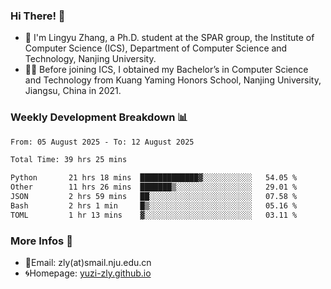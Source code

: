 ### Hi There! 👋 
- 🐳 I'm Lingyu Zhang, a Ph.D. student at the SPAR group, the Institute of Computer Science (ICS), Department of Computer Science and Technology, Nanjing University.
- 🧑‍🎓 Before joining ICS, I obtained my Bachelor’s in Computer Science and Technology from Kuang Yaming Honors School, Nanjing University, Jiangsu, China in 2021.

### Weekly Development Breakdown :bar_chart:

<!--START_SECTION:waka-->

```txt
From: 05 August 2025 - To: 12 August 2025

Total Time: 39 hrs 25 mins

Python       21 hrs 18 mins  █████████████▓░░░░░░░░░░░   54.05 %
Other        11 hrs 26 mins  ███████▒░░░░░░░░░░░░░░░░░   29.01 %
JSON         2 hrs 59 mins   ██░░░░░░░░░░░░░░░░░░░░░░░   07.58 %
Bash         2 hrs 1 min     █▒░░░░░░░░░░░░░░░░░░░░░░░   05.16 %
TOML         1 hr 13 mins    ▓░░░░░░░░░░░░░░░░░░░░░░░░   03.11 %
```

<!--END_SECTION:waka-->

<!--
### Github Contributions :octocat:

![](https://raw.githubusercontent.com/yuzi-zly/yuzi-zly/output/github-contribution-grid-snake.svg)              
-->

### More Infos 📖

- 📧Email: zly(at)smail.nju.edu.cn
- 🌀Homepage: [yuzi-zly.github.io](https://yuzi-zly.github.io/)
